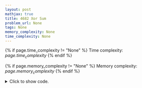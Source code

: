 ```yaml
---
layout: post
mathjax: true
title: 4682 Xor Sum
problem_url: None
tags: None
memory_complexity: None
time_complexity: None
---
```




{% if page.time_complexity != "None" %}
Time complexity: ${{ page.time_complexity }}$
{% endif %}

{% if page.memory_complexity != "None" %}
Memory complexity: ${{ page.memory_complexity }}$
{% endif %}

<details>
<summary>
<p style="display:inline">Click to show code.</p>
</summary>
```cpp
{% raw %}
using namespace std;
const int NMAX = 1e5 + 11;
const int ALPHA_SZ = 2;
int n, a[NMAX];
struct tnode
{
    int val;
    tnode *children[ALPHA_SZ];
    tnode()
    {
        this->val = -1;
        for (int i = 0; i < ALPHA_SZ; ++i)
            this->children[i] = nullptr;
    }
    ~tnode()
    {
        for (int i = 0; i < ALPHA_SZ; ++i)
        {
            if (this->children[i] != nullptr)
                delete (this->children[i]);
            this->children[i] = nullptr;
        }
        val = 0;
    }
};
void insert(tnode *root, int key)
{
    tnode *v = root;
    for (int i = 31; i >= 0; --i)
    {
        int ix = (key >> i) & 1;
        if (v->children[ix] == nullptr)
            v->children[ix] = new tnode();
        v = v->children[ix];
    }
    v->val = key;
}
int query(tnode *root, int key)
{
    tnode *v = root;
    for (int i = 31; i >= 0; --i)
    {
        int ix = !((key >> i) & 1);
        if (v->children[ix] != nullptr)
            v = v->children[ix];
        else
            v = v->children[1 - ix];
    }
    return v->val;
}
int main(void)
{
    int t, ans, acc;
    cin >> t;
    while (t--)
    {
        cin >> n;
        for (int i = 0; i < n; ++i)
            cin >> a[i];
        acc = ans = 0;
        tnode *root = new tnode();
        insert(root, acc);
        for (int i = 0; i < n; ++i)
        {
            acc = acc ^ a[i];
            ans = max(ans, acc ^ query(root, acc));
            insert(root, acc);
        }
        cout << ans << endl;
        delete (root);
    }
    return 0;
}

{% endraw %}
```
</details>

